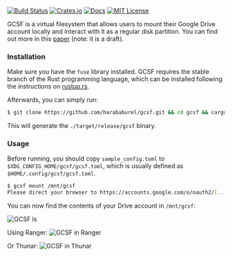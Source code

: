 [![Build Status](https://travis-ci.org/harababurel/gcsf.svg?branch=master)](https://travis-ci.org/harababurel/gcsf)
[![Crates.io](http://meritbadge.herokuapp.com/gcsf)](https://crates.io/crates/gcsf)
[![Docs](https://docs.rs/gcsf/badge.svg)](https://docs.rs/gcsf/0.1.3/gcsf/)
[![MIT License](http://img.shields.io/badge/license-MIT-blue.svg?style=flat)](https://github.com/harababurel/gcsf/blob/master/LICENSE)

GCSF is a virtual filesystem that allows users to mount their Google Drive account locally and interact with it as a regular disk partition. You can find out more in this [paper](https://sergiu.ml/~sergiu/thesis.pdf) (note: it is a draft).
### Installation

Make sure you have the `fuse` library installed. GCSF requires the stable branch of the Rust programming language, which can be installed following the instructions on [rustup.rs](https://rustup.rs).

Afterwards, you can simply run:

```bash
$ git clone https://github.com/harababurel/gcsf.git && cd gcsf && cargo build --release
```

This will generate the `./target/release/gcsf` binary.

### Usage

Before running, you should copy `sample_config.toml` to `$XDG_CONFIG_HOME/gcsf/gcsf.toml`, which is usually defined as `$HOME/.config/gcsf/gcsf.toml`.

```bash
$ gcsf mount /mnt/gcsf
Please direct your browser to https://accounts.google.com/o/oauth2/[...], follow the instructions and enter the code displayed here:
```

You can now find the contents of your Drive account in `/mnt/gcsf`:

![GCSF ls](https://i.imgur.com/jdFIu5Y.png)

Using Ranger:
![GCSF in Ranger](https://i.imgur.com/BuS9BDD.png)

Or Thunar:
![GCSF in Thunar](https://i.imgur.com/67QaeYg.jpg)
